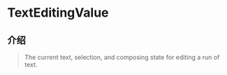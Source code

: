 # TextEditingValue

## 介绍

> The current text, selection, and composing state for editing a run of text.

